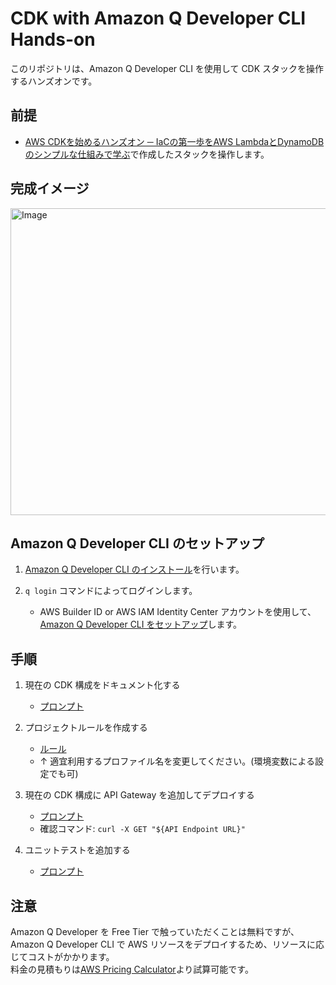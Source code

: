 # CDK with Amazon Q Developer CLI Hands-on

このリポジトリは、Amazon Q Developer CLI を使用して CDK スタックを操作するハンズオンです。

## 前提

- [AWS CDKを始めるハンズオン ─ IaCの第一歩をAWS LambdaとDynamoDBのシンプルな仕組みで学ぶ](https://en-ambi.com/itcontents/entry/2023/04/27/093000/)で作成したスタックを操作します。

## 完成イメージ

<img width="584" height="491" alt="Image" src="https://github.com/user-attachments/assets/44d373e2-bfac-48f1-ab4c-743cee0cb053" />

## Amazon Q Developer CLI のセットアップ

1. [Amazon Q Developer CLI のインストール](https://docs.aws.amazon.com/ja_jp/amazonq/latest/qdeveloper-ug/command-line-installing.html)を行います。

2. `q login` コマンドによってログインします。
   - AWS Builder ID or AWS IAM Identity Center アカウントを使用して、[Amazon Q Developer CLI をセットアップ](https://docs.aws.amazon.com/ja_jp/amazonq/latest/qdeveloper-ug/command-line-setup.html)します。

## 手順   

1. 現在の CDK 構成をドキュメント化する
   - [プロンプト](./.amazonq/prompts/1_describe_current_stack.md)

2. プロジェクトルールを作成する
   - [ルール](./.amazonq/rules/api_gateway_integration.md)
   - ↑ 適宜利用するプロファイル名を変更してください。(環境変数による設定でも可)

3. 現在の CDK 構成に API Gateway を追加してデプロイする
   - [プロンプト](./.amazonq/prompts/2_add_api_gateway.md)
   - 確認コマンド: `curl -X GET "${API Endpoint URL}"`

4. ユニットテストを追加する
   - [プロンプト](./.amazonq/prompts/3_add_tests.md)

## 注意

Amazon Q Developer を Free Tier で触っていただくことは無料ですが、<br>
Amazon Q Developer CLI で AWS リソースをデプロイするため、リソースに応じてコストがかかります。<br>
料金の見積もりは[AWS Pricing Calculator](https://calculator.aws/#/)より試算可能です。
